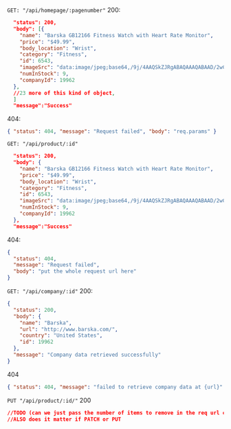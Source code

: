 `GET: "/api/homepage/:pagenumber"`
200:

```json
  "status": 200,
  "body": [{
    "name": "Barska GB12166 Fitness Watch with Heart Rate Monitor",
    "price": "$49.99",
    "body_location": "Wrist",
    "category": "Fitness",
    "id": 6543,
    "imageSrc": "data:image/jpeg;base64,/9j/4AAQSkZJRgABAQAAAQABAAD/2wCEAAkGBwgHB...<REST_OF_IMAGE_ENCODING>",
    "numInStock": 9,
    "companyId": 19962
  },
  //23 more of this kind of object,
  ]
  "message":"Success"
```

404:

```json
{ "status": 404, "message": "Request failed", "body": "req.params" }
```

`GET: "/api/product/:id"`

```json
  "status": 200,
  "body": {
    "name": "Barska GB12166 Fitness Watch with Heart Rate Monitor",
    "price": "$49.99",
    "body_location": "Wrist",
    "category": "Fitness",
    "id": 6543,
    "imageSrc": "data:image/jpeg;base64,/9j/4AAQSkZJRgABAQAAAQABAAD/2wCEAAkGBwgHB...<REST_OF_IMAGE_ENCODING>",
    "numInStock": 9,
    "companyId": 19962
  },
  "message":"Success"
```

404:

```json
{
  "status": 404,
  "message": "Request failed",
  "body": "put the whole request url here"
}
```

`GET: "/api/company/:id"`
200:

```json
{
  "status": 200,
  "body": {
    "name": "Barska",
    "url": "http://www.barska.com/",
    "country": "United States",
    "id": 19962
  },
  "message": "Company data retrieved successfully"
}
```

404

```json
{ "status": 404, "message": "failed to retrieve company data at {url}" }
```

`PUT "/api/product/:id/"`
200 
```json
//TODO (can we just pass the number of items to remove in the req url or do we HAVE to pass a body)
//ALSO does it matter if PATCH or PUT
```

<!-- 
200
```json
{"status":200,
"body":"the updated object would go here",
"message"}
``` -->
